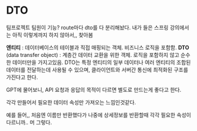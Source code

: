 # DTO
팀프로젝트 팀원이 기능? route마다 dto를 다 분리해놨다.
내가 들은 스프링 강의에서는 아직 이렇게까지 하지 않아서,, 찾아봄

**엔티티** : 데이터베이스의 테이블과 직접 매핑되는 객체. 비즈니스 로직을 포함함. 
**DTO** (data transfer object) : 계층간 데이터 교환을 위한 객체. 로직을 포함하지 않고 순수한 데이터만을 가지고있음. DTO는 특정 엔티티의 일부 데이터나 여러 엔티티의 조합된 데이터를 전달하는데 사용될 수 있으며, 클라이언트와 서버간 통신에 최적화된 구조를 가진다고 한다.

GPT에 물어보니, API 요청과 응답의 목적이 다르면 별도로 만드는게 좋다고 한다.

각각 만들어서 필요한 데이터 속성만 가져오는 느낌인것같다.

예를 들어,, 처음엔 이름만 반환했다가 나중에 상세정보를 반환할때 각각 필요한 속성이 다르니까.. 머 그렇다.

